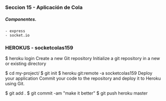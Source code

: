 ### Seccion 15 - Aplicación de Cola

##### Componentes.

    - express
    - socket.io

### HEROKUS - socketcolas159
$ heroku login
Create a new Git repository
Initialize a git repository in a new or existing directory

$ cd my-project/
$ git init
$ heroku git:remote -a socketcolas159
Deploy your application
Commit your code to the repository and deploy it to Heroku using Git.

$ git add .
$ git commit -am "make it better"
$ git push heroku master